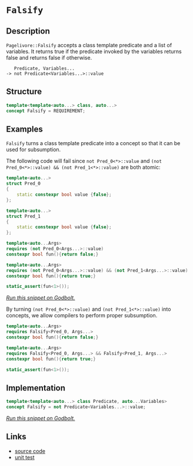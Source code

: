 <!-- Copyright 2024 Feng Mofan
SPDX-License-Identifier: Apache-2.0 -->

# `Falsify`

## Description

`Pagelivore::Falsify` accepts a class template predicate and a list of variables.
It returns true if the predicate invoked by the variables returns false and returns false if otherwise.

<pre><code>   Predicate, Variables...
-> not Predicate&lt;Variables...&gt;::value</code></pre>

## Structure

```C++
template<template<auto...> class, auto...>
concept Falsify = REQUIREMENT;
```

## Examples

`Falsify` turns a class template predicate into a concept so that it can be used for subsumption.

The following code will fail since `not Pred_0<*>::value` and `(not Pred_0<*>::value) && (not Pred_1<*>::value)` are both atomic:

```C++
template<auto...>
struct Pred_0
{
    static constexpr bool value {false};
};

template<auto...>
struct Pred_1
{
    static constexpr bool value {false};
};

template<auto...Args>
requires (not Pred_0<Args...>::value)
constexpr bool fun(){return false;}

template<auto...Args>
requires (not Pred_0<Args...>::value) && (not Pred_1<Args...>::value)
constexpr bool fun(){return true;}

static_assert(fun<1>());
```

[*Run this snippet on Godbolt.*](https://godbolt.org/#z:OYLghAFBqd5QCxAYwPYBMCmBRdBLAF1QCcAaPECAMzwBtMA7AQwFtMQByARg9KtQYEAysib0QXACx8BBAKoBnTAAUAHpwAMvAFYTStJg1DIApACYAQuYukl9ZATwDKjdAGFUtAK4sGIMwCspK4AMngMmAByPgBGmMT%2BXKQADqgKhE4MHt6%2B/kGp6Y4CYRHRLHEJZkl2mA6ZQgRMxATZPn6Btpj2RQwNTQQlUbHxibaNza25HQrjA%2BFD5SNVAJS2qF7EyOwcBJgsyQa7JgDMbkxeRAB01yfYJhoAgjPEXg4A1MrEmOgA%2Bhr3DxMAHYrI83uC3jMmI5kG80AwZphVMliG8YqhPG8AG5iLyYN7AixUMRKYEAEROoMBQIpxypAN2%2B0OmBOZwuqGul1uAOerwIHy%2Bvy4AMJAIhkMaMLhAkRyNR6MxOO8%2BMJxNopJplJFmrpIsejIO0JZp3OV2uD2IwAU3MeXwAjl48F8FG8IAxUPzPt8/qyLVbObcQCAlXjlgD4bKUWiMbQ3lQvAwIGGQV8CBsGHGScarJrHgy9oajib2Zy/dbjndbZgHU7MC63R6Bd7/qcywGK0GQ5hlgSzAA2cx913uz2Cn7C1uWhTt7Cd3Hd8My3Zy6OY%2BOJ5MWVPpt4EF7Z8l6p6SvDIH5MBRKZrUBOsifYJNhukcVa0TgBXh%2BDhaUioThuaxrEhdZNhVMxjh4UgCE0F9VgAaxAAI%2B0uAAOPspACIE%2B0kABOY4sPA/ROEkXgWAkDQNFIL8fz/DheAUEBKOg78X1IOBYBgRAQHWAhkguchKDQfY6HiSJWG2VQ0IAWmwt5gGQWEpEuMxeG%2BQgSDwdA9H4QQRDEdgpBkQRFBUdQWNIXQkgAd2IJhkk4HhX3fT8YN/TgAHkLj4/lUCoN5JL7GTJDkhS3iUsxXQ8YT6FRcwIOWXhmK0VYICQITkhEsgKAgdLMpAYApDMPg6F2YgGIgGJXJicImgATwc3hquYYhavcmJtFqZjIKEthBHchhaHq8ysBiLxgDOWh1Qa0gsBYQxgHEYbazqLE61cpFagubZIPCXY33M2g8BiWyWo8LBXL3PAyO4XhVuIdElDJPZ5sOowYNWKgDCtAA1PBMCs9zkkYaadOEURxEM0GTLUVzLP0eaUEAyx9COhjIFWVBkh6BiOCkmZ0BOMlTEsawzBou7iE0tb0c6bpMhcBh3E8No9FCeYygqPQCgyARJj8JJuZ6QYOZGaouk6%2BpZj5vQajqAQ%2BmaYXhgSaopeZ3JVf6JXFhV1YFBArYJCcjgPyo1zaP86TZPkxTJGU11cHU2LwK4BKoPe1YEEwJgsASJNSAQyRjkuPCgUkDRJDMSQ%2BwopCcKIjgSNIMiIMudC%2BxQnCUK4PsAkkLgAjwvszfM2j6MY92WJSzjUu4rz%2BOy3KYrEthOCaFgsSBKSmDhAwjDCnDLi4S4fzUohKa0pJQb0iHpChpQYfM3QipsuyGuN03qN4WjPN4i43l8t52877ve/mgeh5HyLUGi%2BJe2OMw3aS1ja6b%2BIBJym%2BMpikBj675A%2B4FRwlwSiNBaClXKpVcyTU6rTRgS1NqHUHDTR6owAg/VBquRGmNCaU0bozWekYRaP58BfBWmtcyG1kBbWmrtLorlDrHTqmdbYP5LrXUgndB6mAnpzSIeEUAVc%2BBfQUL9f6gNgb4OnuDAyc9ZDQzMj%2BZe8M3rEysMjRhaN/aY2xpwPGBACbHCJkjCwZNt4UyplovW4s5Z%2BAgK4aWSQ2alGVlzNIPMsjq35ikdxQt2auLFnTeWascjeNlj0BWcwXE6xliElmmtFb%2BJia7NYGxDYpP2pvc2nAj7EA7l3HuADz5cEHsPDQDt8Dj3vq7RKHtSBex9iMf2%2B0k4p0HhHIEhcgRAmOJHaO%2BcS40U4OXJi702I1yQDxbyH837EBbtsduskWAKCxLCLEJTLjMhmKpSpGlJ5GTBvpCQcjjIL0UToEAxxSCr3sjdDeLlS4eXrj5PyizgrLNWdiDZWz%2BQQCit/O%2BcVjhPzGa/L%2BmUZngp/qs5IyQfjrJwj8H5548nYWKuA%2BIkCqo1RanAnFrV2qdRQTfXq6CBpDRIZgUa40xB4MgrNF6rDeCkIlqtHGo9VCbV2LQwQ9CDpHROrVFhF1KYcNuvEbhvCXoCLGZ9JgP0/oAyBl%2BSC0ijmQ3kWc2GlyVHGBMSjGIVjfxY0yDjAA9PjRGJNLBmN/BYrARrwn03sYzRxwRGba05gLXxmQ3WC0yJ60WtMJbBP6G6p1obEnRK9WMMNXjYlaySV6vWBsDL3MGdvHJby3gfLWd8o0MwKlO2qSCquntva%2B0oMbVp/hB7HGOAEAIEcQEaHrVhFCGa3J0VsBXZ%2Byx4IgCDkPY4KE87gSbX2cCWEE7HAeUM7tfbjYqU7WXSuyVVh3XSM4SQQA%3D)

By turning `(not Pred_0<*>::value)` and `(not Pred_1<*>::value)` into concepts, we allow compilers to perform proper subsumption.

```C++
template<auto...Args>
requires Falsify<Pred_0, Args...>
constexpr bool fun(){return false;}

template<auto...Args>
requires Falsify<Pred_0, Args...> && Falsify<Pred_1, Args...>
constexpr bool fun(){return true;}

static_assert(fun<1>());
```

## Implementation

```C++
template<template<auto...> class Predicate, auto...Variables>
concept Falsify = not Predicate<Variables...>::value;
```

[*Run this snippet on Godbolt.*](https://godbolt.org/#z:OYLghAFBqd5QCxAYwPYBMCmBRdBLAF1QCcAaPECAMzwBtMA7AQwFtMQByARg9KtQYEAysib0QXACx8BBAKoBnTAAUAHpwAMvAFYTStJg1DIApACYAQuYukl9ZATwDKjdAGFUtAK4sGIAKzSrgAyeAyYAHI%2BAEaYxCBmpAAOqAqETgwe3r4B0ilpjgKh4VEssfGJdpgOGUIETMQEWT5%2BgbaY9oUMdQ0ExZExcQm29Y3NOW0Ko31hA2VDZgCUtqhexMjsHASYLEkG2yYAzG7bu/uYR25MXkQAdPdH2ADUyAYKCk/KxJj4otukT2ud3uADUGngmNF6ApHiYNABBNAMDZJAhPABiYjSVAAnk8jgARJ4MVBor4/PB/C7HMHECFQzAKe63R4gEAANzEXmpVgRcPhAHoAFQi0Vi8UC/nC0VPAAqjIIHzFkoR0vF6pFKvh/NOeyYB2OQNQzNhCKmxC8Dk%2B33QAH0NPyTAB2Xnwp7up5TfWUl4CKaYVRJYhPaKoTxPTneTD4l1ULEXJ0Eo6u51Jw4phG686XI0mw7Yfnmy1km22riOl38j2e%2BqOZC%2Bhj%2BwPB0PhyPcmMWOO0JSp5MVtMZ%2BFZ/XUq43Y33eHEYAw/P874ARy8eG%2BH0xPbwuMu5LtGgB09neYLCKRTaDIbDtCeVC8DAgi2dFm%2BBDWDBv8f7icdmZ2eoN47Arch5zie06YMuq6MhiWJbjiO6lvuTwgce%2BJmAAbOY6EwZu27HLuZYHjOTIPPOp5%2BtszaXuGt73o%2BLovm%2BTwEBaPJ9nyZq1pStpMO8cQENQd6XOW%2BYPo%2B6YcMstCcP4vB%2BBwWikKgnBuNY1ieqs6zRuYhw8KQBCaJJywANa5LcGiSFwTqHBo/gaBh6FmAAHE5%2BicJIvAsBIGj7vJinKRwvAKCA%2B4GQpkmkHAsAwIgICrAQSQ3OQlBoLsdBxBErCbKoTnoQAtOhkhPMAyD1lItxmLwFJEHS6B6PwggiGI7BSDIgiKCo6jhaQuhcKQADuxBMEknA8FJMlyYZSmcAA8jciVoqgVBPDl%2BWFcVpVPOVZhPBAHhpfQwY6Vwiy8GFWjLBASCpUk6VkBQEA3XdIDAFIiQ0LQ2zEMFEDRFN0RhA0OKjbwAPMMQOIzdE2jVGFempWwggzQwtDA91WDRF4wBXLQPYg6QWAsIYwDiOjUE1OyjJTQG1Q3JselhNs0ndbQeDRENEMeFgU0sXgXncLwlPEKGSgEjsxOs0YhnLFQBiziCeCYP1M1JIw%2BMNcIojiK1GsdWoU29foxMoGplj6GzwWQMsqCohkwUcHlUzoISpiWNYZj%2BULtVU1b7SdBkLgMO4ngtHoISzKU5R6Pk6QCOMfh9THXT9JHQx9VUNQCD0Ywhzk6cdLDtTTCngzxOn0zx3oXqNCX8xl8sCiaRsEjjRwsmkH5vABStuUFUVJVlZIFW7bghAkGhumnfp0vLAgmBMFg8QPqQpmSIctwAJyHE6kgWWYkjoT5/joRvbkcB5pBebptzoVw6FORvTl34EXD%2BFv6Ed1NAVBSF0/hZdMUrpxXmklB6T1DqZTYJwBoLB2ROjykwF4BgjBbQ3rcLg5kqr4BqngOqfUNZNW1tIXWSh9bdV0IkQaw0Qat3bp3aaHA5oJRuE8JagJiCwPgYg14xNUHoPMrtfat1DoTyWGdaWkVrqoAOnEZKj1pHCKGDAuBeUeFGC4BvLg%2B4PpfR%2Bn9bqYMgb40MRDKGMMHD4wRowAgyNUZTQxljHGeMBYE3FkYUmil8DfAplTbqNNkB03xozDoU1WbsyBlzTYileb8z0kLEWmAxZE3cWEUA/8%2BBywUArJWKs1YuIIVrFqxDZB6y6opChRspauysGbMJltl42y6PbR2BBnaHAJNU92ns4je3qQ3Aumc/AQFcJXPq4cSil2jqkWOmRc4J2SNM5OEdJn539lnCucyq4DK6NnGYEy65Vw2dkeZ1c9lzCjidFYaxm6XOZnQr%2BnB2GcIQUg3hGj%2BEaBHtg8ex0p7nSMqQOeC8hjL2ZhfK%2BaCLJOjfk6aykh96FT6vQ7%2Bthf7/IAfAIB8UFpyPARlLK0COHrRYAodk9Z2TvPOFMLBY9ar1VkIQopbV5CkLKToEAhwBpDRGgLWhk1uoBSYQtVhy0YHEtJeSylo4piCIUXdCehw/kSKAXi%2B6KU5WHQ5MgJISRbQUo3raKlBAeJEuIXQXRlB9GKRMWjPSNqzGw0sdIxGNiUZo08ZgTG2MxDOL0oTCWUTeBeMLpTe2il/GBJccE5mikwkcxxJEnmdJYmCziAkpJEtUkSNlkweWitlaq3knpApzUJDFPaqyg2HLKnGFNjYOp8Bra2z9JwAUTsTZu0sB7LuXtcE%2B2XhnLogdg7HLDkHWuFyFkFAyKMqdMyJ1pz9oXdZvRZ2DqLr0BdZcRirs2eXTdyyDmXMbtclqfLP4CseWKoqJKyURildsGVEBR41QnidcR/9Z7z0XpQVu4KEhoMOIcfwdlLI%2BSA06e%2BF7/KcB/qFGeK8QCSH8JvfwTkMIb0kBvay28uCcuZocflMHAp/wuq3Sq0Gu6wdIwCoWaRnCSCAA%3D)

## Links

- [source code](../../../../conceptrodon/pagelivore/concepts/falsify.hpp)
- [unit test](../../../../tests/unit/concepts/pagelivore/falsify.test.hpp)
